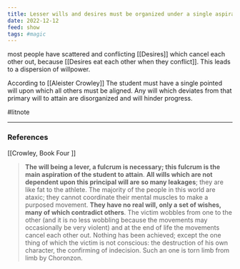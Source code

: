 ```yaml
---
title: Lesser wills and desires must be organized under a single aspiration to attain
date: 2022-12-12
feed: show
tags: #magic 
---
```


most people have scattered and conflicting [[Desires]] which cancel each other out, because [[Desires eat each other when they conflict]]. This leads to a dispersion of willpower.

According to [[Aleister Crowley]] The student must have a single pointed will upon which all others must be aligned. Any will which deviates from that primary will to attain are disorganized and will hinder progress.

#litnote

___
### References

[[Crowley, Book Four ]]

> **The will being a lever, a fulcrum is necessary; this fulcrum is the main aspiration of the student to attain**. **All wills which are not dependent upon this principal will are so many leakages**; they are like fat to the athlete.
The majority of the people in this world are ataxic; they cannot coordinate their mental muscles to make a purposed movement. **They have no real will, only a set of wishes, many of which contradict others**. The victim wobbles from one to the other (and it is no less wobbling because the movements may occasionally be very violent) and at the end of life the movements cancel each other out. Nothing has been achieved; except the one thing of which the victim is not conscious: the destruction of his own character, the confirming of indecision. Such an one is torn limb from limb by Choronzon.

